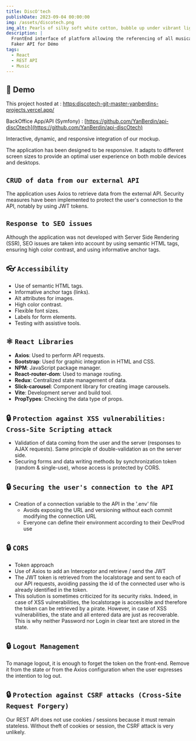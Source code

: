 ```yaml
---
title: DiscO'tech
publishDate: 2023-09-04 00:00:00
img: /assets/discotech.png
img_alt: Pearls of silky soft white cotton, bubble up under vibrant lighting
description: |
  FrontEnd interface of platform allowing the referencing of all musical genres.
  Faker API for Démo
tags:
  - React
  - REST API
  - Music
---
```

## 🔭 Demo

This project hosted at : [https:discotech-git-master-yanberdins-projects.vercel.app/](https://discotech-git-master-yanberdins-projects.vercel.app/)

BackOffice App/API (Symfony) : [https://github.com/YanBerdin/api-discOtech](https://github.com/YanBerdin/api-discOtech)

Interactive, dynamic, and responsive integration of our mockup.

The application has been designed to be responsive. It adapts to different screen sizes to provide an optimal user experience on both mobile devices and desktops.

## `CRUD of data from our external API`

The application uses Axios to retrieve data from the external API. Security measures have been implemented to protect the user's connection to the API, notably by using JWT tokens.

## `Response to SEO issues`

Although the application was not developed with Server Side Rendering (SSR), SEO issues are taken into account by using semantic HTML tags, ensuring high color contrast, and using informative anchor tags.

## 👓 `Accessibility`

- Use of semantic HTML tags.
- Informative anchor tags (links).
- Alt attributes for images.
- High color contrast.
- Flexible font sizes.
- Labels for form elements.
- Testing with assistive tools.

## ⚛️ `React Libraries`

- **Axios**: Used to perform API requests.
- **Bootstrap**: Used for graphic integration in HTML and CSS.
- **NPM**: JavaScript package manager.
- **React-router-dom**: Used to manage routing.
- **Redux**: Centralized state management of data.
- **Slick-carousel**: Component library for creating image carousels.
- **Vite**: Development server and build tool.
- **PropTypes**: Checking the data type of props.

## 🔒 `Protection against XSS vulnerabilities: Cross-Site Scripting attack`

- Validation of data coming from the user and the server (responses to AJAX requests). Same principle of double-validation as on the server side.
- Securing forms and data writing methods by synchronization token (random & single-use), whose access is protected by CORS.

## 🔒 `Securing the user's connection to the API`

- Creation of a connection variable to the API in the '.env' file
  - Avoids exposing the URL and versioning without each commit modifying the connection URL
  - Everyone can define their environment according to their Dev/Prod use

## 🔒 `CORS`

- Token approach
- Use of Axios to add an Interceptor and retrieve / send the JWT
- The JWT token is retrieved from the localstorage and sent to each of our API requests, avoiding passing the id of the connected user who is already identified in the token.
- This solution is sometimes criticized for its security risks. Indeed, in case of XSS vulnerabilities, the localstorage is accessible and therefore the token can be retrieved by a pirate. However, in case of XSS vulnerabilities, the state and all entered data are just as recoverable. This is why neither Password nor Login in clear text are stored in the state.

## 🔒 `Logout Management`

To manage logout, it is enough to forget the token on the front-end. Remove it from the state or from the Axios configuration when the user expresses the intention to log out.

## 🔒 `Protection against CSRF attacks (Cross-Site Request Forgery)`

Our REST API does not use cookies / sessions because it must remain stateless. Without theft of cookies or session, the CSRF attack is very unlikely.
